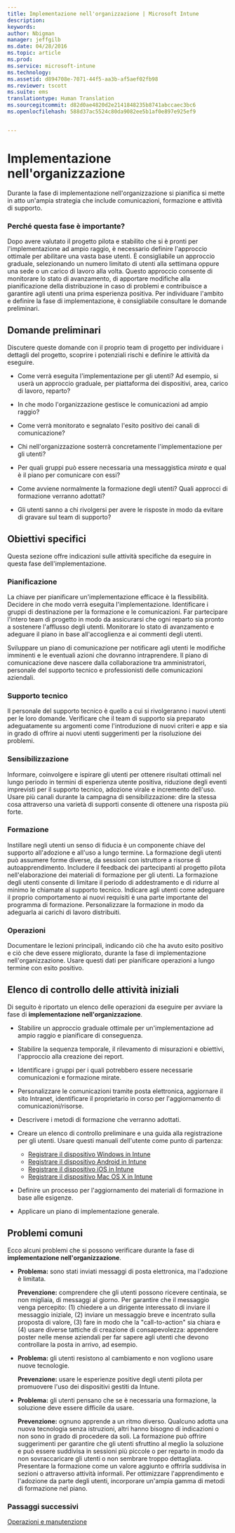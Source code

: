 ```yaml
---
title: Implementazione nell'organizzazione | Microsoft Intune
description: 
keywords: 
author: Nbigman
manager: jeffgilb
ms.date: 04/28/2016
ms.topic: article
ms.prod: 
ms.service: microsoft-intune
ms.technology: 
ms.assetid: d894708e-7071-44f5-aa3b-af5aef02fb98
ms.reviewer: tscott
ms.suite: ems
translationtype: Human Translation
ms.sourcegitcommit: d82d0ae4820d2e2141848235b8741abccaec3bc6
ms.openlocfilehash: 588d37ac5524c80da9082ee5b1af0e897e925ef9


---
```


# Implementazione nell'organizzazione
Durante la fase di implementazione nell'organizzazione si pianifica si mette in atto un'ampia strategia che include comunicazioni, formazione e attività di supporto.

### Perché questa fase è importante?
Dopo avere valutato il progetto pilota e stabilito che si è pronti per l'implementazione ad ampio raggio, è necessario definire l'approccio ottimale per abilitare una vasta base utenti. È consigliabile un approccio graduale, selezionando un numero limitato di utenti alla settimana oppure una sede o un carico di lavoro alla volta. Questo approccio consente di monitorare lo stato di avanzamento, di apportare modifiche alla pianificazione della distribuzione in caso di problemi e contribuisce a garantire agli utenti una prima esperienza positiva.
Per individuare l'ambito e definire la fase di implementazione, è consigliabile consultare le domande preliminari.

## Domande preliminari
Discutere queste domande con il proprio team di progetto per individuare i dettagli del progetto, scoprire i potenziali rischi e definire le attività da eseguire.

-   Come verrà eseguita l'implementazione per gli utenti? Ad esempio, si userà un approccio graduale, per piattaforma dei dispositivi, area, carico di lavoro, reparto?

-   In che modo l'organizzazione gestisce le comunicazioni ad ampio raggio?

-   Come verrà monitorato e segnalato l'esito positivo dei canali di comunicazione?

-   Chi nell'organizzazione sosterrà concretamente l'implementazione per gli utenti?

-   Per quali gruppi può essere necessaria una messaggistica *mirata* e qual è il piano per comunicare con essi?

-   Come avviene normalmente la formazione degli utenti? Quali approcci di formazione verranno adottati?

-   Gli utenti sanno a chi rivolgersi per avere le risposte in modo da evitare di gravare sul team di supporto?

## Obiettivi specifici
Questa sezione offre indicazioni sulle attività specifiche da eseguire in questa fase dell'implementazione.

### Pianificazione
La chiave per pianificare un'implementazione efficace è la flessibilità. Decidere in che modo verrà eseguita l'implementazione. Identificare i gruppi di destinazione per la formazione e le comunicazioni. Far partecipare l'intero team di progetto in modo da assicurarsi che ogni reparto sia pronto a sostenere l'afflusso degli utenti.
Monitorare lo stato di avanzamento e adeguare il piano in base all'accoglienza e ai commenti degli utenti.

Sviluppare un piano di comunicazione per notificare agli utenti le modifiche imminenti e le eventuali azioni che dovranno intraprendere. Il piano di comunicazione deve nascere dalla collaborazione tra amministratori, personale del supporto tecnico e professionisti delle comunicazioni aziendali.

### Supporto tecnico
Il personale del supporto tecnico è quello a cui si rivolgeranno i nuovi utenti per le loro domande. Verificare che il team di supporto sia preparato adeguatamente su argomenti come l'introduzione di nuovi criteri e app e sia in grado di offrire ai nuovi utenti suggerimenti per la risoluzione dei problemi.

### Sensibilizzazione
Informare, coinvolgere e ispirare gli utenti per ottenere risultati ottimali nel lungo periodo in termini di esperienza utente positiva, riduzione degli eventi imprevisti per il supporto tecnico, adozione virale e incremento dell'uso. Usare più canali durante la campagna di sensibilizzazione: dire la stessa cosa attraverso una varietà di supporti consente di ottenere una risposta più forte.

### Formazione
Instillare negli utenti un senso di fiducia è un componente chiave del supporto all'adozione e all'uso a lungo termine. La formazione degli utenti può assumere forme diverse, da sessioni con istruttore a risorse di autoapprendimento. Includere il feedback dei partecipanti al progetto pilota nell'elaborazione dei materiali di formazione per gli utenti. La formazione degli utenti consente di limitare il periodo di addestramento e di ridurre al minimo le chiamate al supporto tecnico. Indicare agli utenti come adeguare il proprio comportamento ai nuovi requisiti è una parte importante del programma di formazione. Personalizzare la formazione in modo da adeguarla ai carichi di lavoro distribuiti.

### Operazioni
Documentare le lezioni principali, indicando ciò che ha avuto esito positivo e ciò che deve essere migliorato, durante la fase di implementazione nell'organizzazione. Usare questi dati per pianificare operazioni a lungo termine con esito positivo.

## Elenco di controllo delle attività iniziali
Di seguito è riportato un elenco delle operazioni da eseguire per avviare la fase di **implementazione nell'organizzazione**.

-   Stabilire un approccio graduale ottimale per un'implementazione ad ampio raggio e pianificare di conseguenza.

-   Stabilire la sequenza temporale, il rilevamento di misurazioni e obiettivi, l'approccio alla creazione dei report.

-   Identificare i gruppi per i quali potrebbero essere necessarie comunicazioni e formazione mirate.

-   Personalizzare le comunicazioni tramite posta elettronica, aggiornare il sito Intranet, identificare il proprietario in corso per l'aggiornamento di comunicazioni/risorse.

-   Descrivere i metodi di formazione che verranno adottati.

-   Creare un elenco di controllo preliminare e una guida alla registrazione per gli utenti.
    Usare questi manuali dell'utente come punto di partenza:
    -  [Registrare il dispositivo Windows in Intune](/intune/enduser/enroll-your-device-in-intune-windows)
    -  [Registrare il dispositivo Android in Intune](/intune/enduser/enroll-your-device-in-intune-android)
    -  [Registrare il dispositivo iOS in Intune](/intune/enduser/enroll-your-device-in-intune-ios)
    -  [Registrare il dispositivo Mac OS X in Intune](/intune/enduser/enroll-your-device-in-intune-mac-os-x)

-   Definire un processo per l'aggiornamento dei materiali di formazione in base alle esigenze.

-   Applicare un piano di implementazione generale.

## Problemi comuni
Ecco alcuni problemi che si possono verificare durante la fase di **implementazione nell'organizzazione**.

-   **Problema:** sono stati inviati messaggi di posta elettronica, ma l'adozione è limitata.

    **Prevenzione:** comprendere che gli utenti possono ricevere centinaia, se non migliaia, di messaggi al giorno. Per garantire che il messaggio venga percepito: (1) chiedere a un dirigente interessato di inviare il messaggio iniziale, (2) inviare un messaggio breve e incentrato sulla proposta di valore, (3) fare in modo che la "call-to-action" sia chiara e (4) usare diverse tattiche di creazione di consapevolezza: appendere poster nelle mense aziendali per far sapere agli utenti che devono controllare la posta in arrivo, ad esempio.

-   **Problema:** gli utenti resistono al cambiamento e non vogliono usare nuove tecnologie.

    **Prevenzione:** usare le esperienze positive degli utenti pilota per promuovere l'uso dei dispositivi gestiti da Intune.

-   **Problema:** gli utenti pensano che se è necessaria una formazione, la soluzione deve essere difficile da usare.

    **Prevenzione:** ognuno apprende a un ritmo diverso. Qualcuno adotta una nuova tecnologia senza istruzioni, altri hanno bisogno di indicazioni o non sono in grado di procedere da soli. La formazione può offrire suggerimenti per garantire che gli utenti sfruttino al meglio la soluzione e può essere suddivisa in sessioni più piccole o per reparto in modo da non sovraccaricare gli utenti o non sembrare troppo dettagliata. Presentare la formazione come un valore aggiunto e offrirla suddivisa in sezioni o attraverso attività informali. Per ottimizzare l'apprendimento e l'adozione da parte degli utenti, incorporare un'ampia gamma di metodi di formazione nel piano.

### Passaggi successivi
[Operazioni e manutenzione](operations-and-maintenance.md)



<!--HONumber=Jun16_HO4-->


